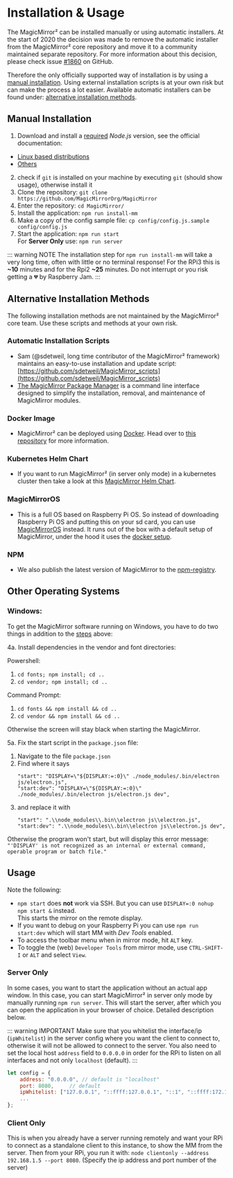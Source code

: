 # Installation & Usage

The MagicMirror² can be installed manually or using automatic installers. At the
start of 2020 the decision was made to remove the automatic installer from the
MagicMirror² core repository and move it to a community maintained separate
repository. For more information about this decision, please check issue
[#1860](https://github.com/MagicMirrorOrg/MagicMirror/issues/1860) on GitHub.

Therefore the only officially supported way of installation is by using a
[manual installation](#manual-installation). Using external installation scripts
is at your own risk but can make the process a lot easier. Available automatic
installers can be found under:
[alternative installation methods](#alternative-installation-methods).

## Manual Installation

1. Download and install a [required](https://github.com/MagicMirrorOrg/MagicMirror/releases)
   _Node.js_ version, see the official documentation:

- [Linux based distributions](https://github.com/nodesource/distributions)
- [Others](https://nodejs.org/en/download)

2. check if `git` is installed on your machine by executing `git` (should show
   usage), otherwise install it
3. Clone the repository:
   `git clone https://github.com/MagicMirrorOrg/MagicMirror`
4. Enter the repository: `cd MagicMirror/`
5. Install the application: `npm run install-mm`
6. Make a copy of the config sample file:
   `cp config/config.js.sample config/config.js`
7. Start the application: `npm run start` \
   For **Server Only** use: `npm run server`

::: warning NOTE
The installation step for `npm run install-mm` will take a very
long time, often with little or no terminal response! For the RPi3 this is
**~10** minutes and for the Rpi2 **~25** minutes. Do not interrupt or you risk
getting a :broken_heart: by Raspberry Jam.
:::

## Alternative Installation Methods

The following installation methods are not maintained by the MagicMirror² core
team. Use these scripts and methods at your own risk.

### Automatic Installation Scripts

- Sam (@sdetweil, long time contributor of the MagicMirror² framework) maintains
  an easy-to-use installation and update script:
  [https://github.com/sdetweil/MagicMirror_scripts](https://github.com/sdetweil/MagicMirror_scripts)
- [The MagicMirror Package Manager](https://github.com/Bee-Mar/mmpm) is a
  command line interface designed to simplify the installation, removal, and
  maintenance of MagicMirror modules.

### Docker Image

- MagicMirror² can be deployed using [Docker](https://docker.com). Head over to
  [this repository](https://gitlab.com/khassel/magicmirror) for more
  information.

### Kubernetes Helm Chart

- If you want to run MagicMirror² (in server only mode) in a kubernetes cluster
  then take a look at this
  [MagicMirror Helm Chart](https://gitlab.com/khassel/magicmirror-helm).

### MagicMirrorOS

- This is a full OS based on Raspberry Pi OS. So instead of downloading
  Raspberry Pi OS and putting this on your sd card, you can use
  [MagicMirrorOS](https://github.com/guysoft/MagicMirrorOS) instead. It runs out
  of the box with a default setup of MagicMirror, under the hood it uses the
  [docker setup](https://gitlab.com/khassel/magicmirror).

### NPM

- We also publish the latest version of MagicMirror to the
  [npm-registry](https://www.npmjs.com/package/magicmirror).

## Other Operating Systems

### Windows:

To get the MagicMirror software running on Windows, you have to do two things in
addition to the [steps](#manual-installation) above:

4a. Install dependencies in the vendor and font directories:

Powershell:

1. `cd fonts; npm install; cd ..`
2. `cd vendor; npm install; cd ..`

Command Prompt:

1. `cd fonts && npm install && cd ..`
2. `cd vendor && npm install && cd ..`

Otherwise the screen will stay black when starting the MagicMirror.

5a. Fix the start script in the `package.json` file:

1. Navigate to the file `package.json`
2. Find where it says
   ```
   "start": "DISPLAY=\"${DISPLAY:=:0}\" ./node_modules/.bin/electron js/electron.js",
   "start:dev": "DISPLAY=\"${DISPLAY:=:0}\" ./node_modules/.bin/electron js/electron.js dev",
   ```
3. and replace it with
   ```
   "start": ".\\node_modules\\.bin\\electron js\\electron.js",
   "start:dev": ".\\node_modules\\.bin\\electron js\\electron.js dev",
   ```

Otherwise the program won't start, but will display this error message:
`"'DISPLAY' is not recognized as an internal or external command, operable program or batch file."`

## Usage

Note the following:

- `npm start` does **not** work via SSH. But you can use
  `DISPLAY=:0 nohup npm start &` instead. \
  This starts the mirror on the remote display.
- If you want to debug on your Raspberry Pi you can use `npm run start:dev`
  which will start MM with _Dev Tools_ enabled.
- To access the toolbar menu when in mirror mode, hit `ALT` key.
- To toggle the (web) `Developer Tools` from mirror mode, use `CTRL-SHIFT-I` or
  `ALT` and select `View`.

### Server Only

In some cases, you want to start the application without an actual app window.
In this case, you can start MagicMirror² in server only mode by manually running
`npm run server`. This will start the server, after which you can open the
application in your browser of choice. Detailed description below.

::: warning IMPORTANT 
Make sure that you whitelist the interface/ip
(`ipWhitelist`) in the server config where you want the client to connect to,
otherwise it will not be allowed to connect to the server. You also need to set
the local host `address` field to `0.0.0.0` in order for the RPi to listen on
all interfaces and not only `localhost` (default).
:::

```javascript
let config = {
	address: "0.0.0.0",	// default is "localhost"
	port: 8080,		// default
	ipWhitelist: ["127.0.0.1", "::ffff:127.0.0.1", "::1", "::ffff:172.17.0.1"], // default -- need to add your IP here
	...
};
```

### Client Only

This is when you already have a server running remotely and want your RPi to
connect as a standalone client to this instance, to show the MM from the server.
Then from your RPi, you run it with:
`node clientonly --address 192.168.1.5 --port 8080`. (Specify the ip address and
port number of the server)
